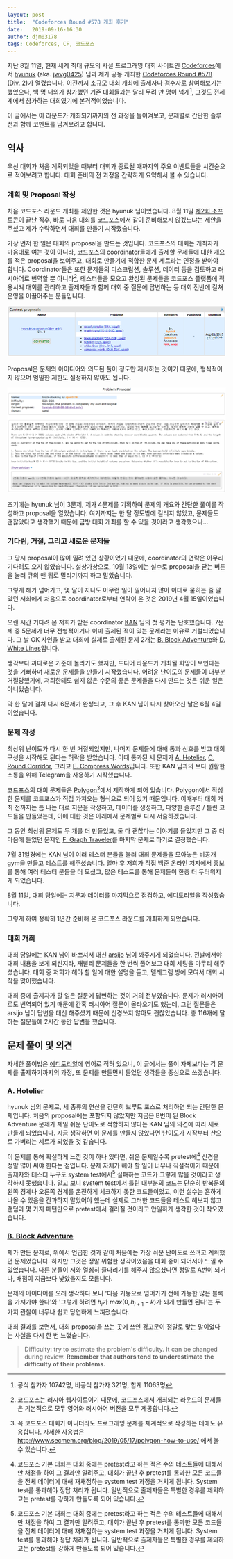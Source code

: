```yaml
---
layout: post
title:  "Codeforces Round #578 개최 후기"
date:   2019-09-16-16:30
author: djm03178
tags: Codeforces, CF, 코드포스
---
```


지난 8월 11일, 현재 세계 최대 규모의 사설 프로그래밍 대회 사이트인 [Codeforces](https://codeforces.com/)에서 [hyunuk](https://codeforces.com/profile/hyunuk) (aka. [jwvg0425](https://www.acmicpc.net/user/jwvg0425)) 님과 제가 공동 개최한 [Codeforces Round #578 (Div. 2)](https://codeforces.com/contest/1200)가 열렸습니다. 이전까지 소규모 대회 개최에 출제자나 검수자로 참여해보기는 했었으나, 백 명 내외가 참가했던 기존 대회들과는 달리 무려 만 명이 넘게[^1], 그것도 전세계에서 참가하는 대회였기에 본격적이었습니다.

이 글에서는 이 라운드가 개최되기까지의 전 과정을 돌이켜보고, 문제별로 간단한 솔루션과 함께 코멘트를 남겨보려고 합니다.

## 역사 ##
우선 대회가 처음 계획되었을 때부터 대회가 종료될 때까지의 주요 이벤트들을 시간순으로 적어보려고 합니다. 대회 준비의 전 과정을 간략하게 요약해서 볼 수 있습니다.

### 계획 및 Proposal 작성 ###
처음 코드포스 라운드 개최를 제안한 것은 hyunuk 님이었습니다. 8월 11일 [제2회 소프트콘](https://www.acmicpc.net/contest/view/324)이 끝난 직후, 바로 다음 대회를 코드포스에서 같이 준비해보지 않겠느냐는 제안을 주셨고 제가 수락하면서 대회를 만들기 시작했습니다.

가장 먼저 한 일은 대회의 proposal을 만드는 것입니다. 코드포스의 대회는 개최자가 마음대로 여는 것이 아니라, 코드포스의 coordinator들에게 출제할 문제들에 대한 개요를 적은 proposal을 보여주고, 대회로 만들기에 적합한 문제 세트라는 인정을 받아야 합니다. Coordinator들은 또한 문제들의 디스크립션, 솔루션, 데이터 등을 검토하고 러시아어로 번역할 뿐 아니라[^2], 테스터들을 모으고 완성된 문제들을 코드포스 플랫폼에 적용시켜 대회를 관리하고 출제자들과 함께 대회 중 질문에 답변하는 등 대회 전반에 걸쳐 운영을 이끌어주는 분들입니다.

![일부 문제는 거절되어 삭제했거나, 추후 다른 라운드를 위해 보류되었다.](../assets/images/CF-Round-578/1.png)

Proposal은 문제의 아이디어와 의도된 풀이 정도만 제시하는 것이기 때문에, 형식적이지 않으며 엄밀한 제한도 설정하지 않아도 됩니다.

![B번 문제의 proposal. 지금과 제한도 다르고, 한국어 지문과 풀이도 그대로 남겨놓았다.](../assets/images/CF-Round-578/2.png)

초기에는 hyunuk 님이 3문제, 제가 4문제를 기획하여 문제의 개요와 간단한 풀이를 작성하고 proposal을 열었습니다. 여기까지는 한 달 정도밖에 걸리지 않았고, 문제들도 괜찮았다고 생각했기 때문에 금방 대회 개최를 할 수 있을 것이라고 생각했으나...

### 기다림, 거절, 그리고 새로운 문제들 ###
그 당시 proposal이 많이 밀려 있던 상황이었기 때문에, coordinator의 연락은 아무리 기다려도 오지 않았습니다. 설상가상으로, 10월 13일에는 실수로 proposal을 닫는 버튼을 눌러 큐의 맨 뒤로 밀리기까지 하고 말았습니다.

그렇게 해가 넘어가고, 몇 달이 지나도 아무런 일이 일어나지 않아 이대로 묻히는 줄 알았던 저희에게 처음으로 coordinator로부터 연락이 온 것은 2019년 4월 15일이었습니다.

오랜 시간 기다려 온 저희가 받은 coordinator [KAN](https://codeforces.com/profile/KAN) 님의 첫 평가는 단호했습니다. 7문제 중 5문제가 너무 전형적이거나 이미 출제된 적이 있는 문제라는 이유로 거절되었습니다. 그 날 OK 사인을 받고 대회에 실제로 출제된 문제 2개는 [B. Block Adventure](https://codeforces.com/contest/1200/problem/B)와 [D. White Lines](https://codeforces.com/contest/1200/problem/D)입니다.

생각보다 까다로운 기준에 놀라기도 했지만, 드디어 라운드가 개최될 희망이 보인다는 것을 기뻐하며 새로운 문제들을 만들기 시작했습니다. 어려운 난이도의 문제들이 대부분 거절당했기에, 저희한테도 쉽지 않은 수준의 좋은 문제들을 다시 만드는 것은 쉬운 일은 아니었습니다.

약 한 달에 걸쳐 다시 6문제가 완성되고, 그 후 KAN 님이 다시 찾아오신 날은 6월 4일이었습니다.

### 문제 작성 ###
최상위 난이도가 다시 한 번 거절되었지만, 나머지 문제들에 대해 통과 신호를 받고 대회 구성을 시작해도 된다는 허락을 받았습니다. 이때 통과된 세 문제가 [A. Hotelier](https://codeforces.com/contest/1200/problem/A), [C. Round Corridor](https://codeforces.com/contest/1200/problem/C), 그리고 [E. Compress Words](https://codeforces.com/contest/1200/problem/E)입니다. 또한 KAN 님과의 보다 원활한 소통을 위해 Telegram을 사용하기 시작했습니다.

코드포스의 대회 문제들은 [Polygon](https://polygon.codeforces.com/)[^3]에서 제작하게 되어 있습니다. Polygon에서 작성한 문제를 코드포스가 직접 가져오는 형식으로 되어 있기 때문입니다. 이때부터 대회 개최 전까지는 틈 나는 대로 지문을 작성하고, 데이터를 생성하고, 다양한 솔루션 / 틀린 코드들을 만들었는데, 이에 대한 것은 아래에서 문제별로 다시 서술하겠습니다.

그 동안 최상위 문제도 두 개를 더 만들었고, 둘 다 괜찮다는 이야기를 들었지만 그 중 더 마음에 들었던 문제인 [F. Graph Traveler](https://codeforces.com/contest/1200/problem/F)를 마지막 문제로 하기로 결정했습니다.

7월 31일경에는 KAN 님이 여러 테스터 분들을 불러 대회 문제들을 모아놓은 비공개 gym을 만들고 테스트를 해주셨습니다. 얼마 후 저희가 직접 백준 온라인 저지에서 홍보를 통해 여러 테스터 분들을 더 모셨고, 많은 테스트를 통해 문제들이 한층 더 두터워지게 되었습니다.

8월 11일, 대회 당일에는 지문과 데이터를 마지막으로 점검하고, 에디토리얼을 작성했습니다.

그렇게 하여 정확히 1년간 준비해 온 코드포스 라운드를 개최하게 되었습니다.

### 대회 개최 ###
대회 당일에는 KAN 님이 바쁘셔서 대신 [arsijo](https://codeforces.com/profile/arsijo) 님이 봐주시게 되었습니다. 전날에서야 대회 내용을 보게 되신지라, 재빨리 문제들을 한 번씩 풀어보고 대회 세팅을 마무리 해주셨습니다. 대회 중 저희가 해야 할 일에 대한 설명을 듣고, 텔레그램 방에 모여서 대회 시작을 맞이했습니다.

대회 중에 출제자가 할 일은 질문에 답변하는 것이 거의 전부였습니다. 문제가 러시아어로도 번역되어 있기 때문에 간혹 러시아어 질문이 올라오기도 했는데, 그런 질문들은 arsijo 님이 답변을 대신 해주셨기 때문에 신경쓰지 않아도 괜찮았습니다. 총 116개에 달하는 질문들에 2시간 동안 답변을 했습니다.



## 문제 풀이 및 의견 ##
자세한 풀이법은 [에디토리얼](https://codeforces.com/blog/entry/69035)에 영어로 적혀 있으니, 이 글에서는 풀이 자체보다는 각 문제를 출제하기까지의 과정, 또 문제를 만들면서 들었던 생각들을 중심으로 쓰겠습니다.

### [A. Hotelier](https://codeforces.com/contest/1200/problem/A) ###
hyunuk 님의 문제로, 세 종류의 연산을 간단히 브루트 포스로 처리하면 되는 간단한 문제입니다. 처음의 proposal에는 포함되지 않았지만 지금은 B번이 된 Block Adventure 문제가 제일 쉬운 난이도로 적합하지 않다는 KAN 님의 의견에 따라 새로 만들게 되었습니다. 지금 생각하면 이 문제를 만들지 않았다면 난이도가 시작부터 산으로 가버리는 세트가 되었을 것 같습니다.

이 문제를 통해 확실하게 느낀 것이 하나 있다면, 쉬운 문제일수록 pretest에[^4] 신경을 정말 많이 써야 한다는 점입니다. 문제 자체가 해야 할 일이 너무나 직설적이기 때문에 출제자와 테스터 누구도 system test에서[^4] 실패하는 코드가 그렇게 많을 것이라고 생각하지 못했습니다. 알고 보니 system test에서 틀린 대부분의 코드는 단순히 반복문의 왼쪽 경계나 오른쪽 경계를 온전하게 체크하지 못한 코드들이었고, 이런 실수는 흔하게 나올 수 있음을 간과하지 말았어야 했는데 실제로 그러한 코드들을 테스트 해보지 않고 랜덤과 몇 가지 패턴만으로 pretest에서 걸러질 것이라고 안일하게 생각한 것이 착오였습니다.

### [B. Block Adventure](https://codeforces.com/contest/1200/problem/B) ###
제가 만든 문제로, 위에서 언급한 것과 같이 처음에는 가장 쉬운 난이도로 쓰려고 계획했던 문제였습니다. 하지만 그것은 정말 위험한 생각이었음을 대회 중이 되어서야 느낄 수 있었습니다. 다른 분들이 저와 열심히 줄다리기를 해주지 않으셨다면 정말로 A번이 되거나, 배점이 지금보다 낮았을지도 모릅니다.

문제의 아이디어를 오래 생각하다 보니 '다음 기둥으로 넘어가기 전에 가능한 많은 블록을 가져가야 한다'와 '그렇게 하려면 $h_i$가 $max(0, h_{i+1} - k)$가 되게 만들면 된다'는 두 가지 관찰이 너무나 쉽고 당연하게 느껴졌습니다.

대회 결과를 보면서, 대회 proposal을 쓰는 곳에 쓰인 경고문이 정말로 맞는 말이었다는 사실을 다시 한 번 느꼈습니다.

> Difficulty: try to estimate the problem's difficulty. It can be changed during review. **Remember that authors tend to underestimate the difficulty of their problems.**



[^1]: 공식 참가자 10742명, 비공식 참가자 321명, 합계 11063명
[^2]: 코드포스는 러시아 웹사이트이기 때문에, 코드포스에서 개최되는 라운드의 문제들은 기본적으로 모두 영어와 러시아어 버전을 모두 제공합니다.
[^3]: 꼭 코드포스 대회가 아니더라도 프로그래밍 문제를 체계적으로 작성하는 데에도 유용합니다. 자세한 사용법은 http://www.secmem.org/blog/2019/05/17/polygon-how-to-use/ 에서 볼 수 있습니다.
[^4]: 코드포스 기본 대회는 대회 중에는 pretest라고 하는 적은 수의 테스트들에 대해서만 채점을 하여 그 결과만 알려주고, 대회가 끝난 후 pretest를 통과한 모든 코드들을 전체 데이터에 대해 재채점하는 system test 과정을 거치게 됩니다. System test를 통과해야 정답 처리가 됩니다. 일반적으로 출제자들은 특별한 경우를 제외하고는 pretest를 강하게 만들도록 되어 있습니다.
